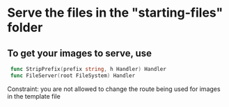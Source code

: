 # Serve the files in the "starting-files" folder

## To get your images to serve, use
 
``` Go
 func StripPrefix(prefix string, h Handler) Handler
 func FileServer(root FileSystem) Handler
```

Constraint: you are not allowed to change the route being used for images in the template file
